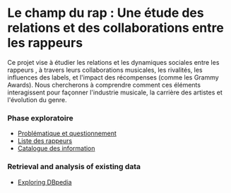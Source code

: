 # Le champ du rap : Une étude des relations et des collaborations entre les rappeurs

Ce projet vise à étudier les relations et les dynamiques sociales entre les rappeurs , à travers leurs collaborations musicales, les rivalités, les influences des labels, et l'impact des récompenses (comme les Grammy Awards). Nous chercherons à comprendre comment ces éléments interagissent pour façonner l'industrie musicale, la carrière des artistes et l'évolution du genre.



### Phase exploratoire

* [Problématique et questionnement](Problematique-Questionnement.md)
* [Liste des rappeurs ](Listes-des-rappeurs.md)
* [Catalogue des information](Catalogue-des-information.md)

### Retrieval and analysis of existing data
* [Exploring DBpedia](https://github.com/VericaD/nobel_laureates_pc/blob/main/documentation/DBpedia_explorer.md)
